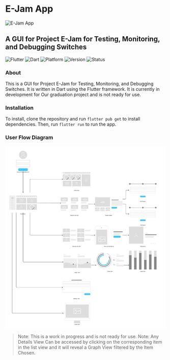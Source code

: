 # E-Jam App

![E-Jam App](assets/Icon-logo.ico)

## A GUI for Project E-Jam for Testing, Monitoring, and Debugging Switches

![Flutter](https://img.shields.io/badge/Flutter-3.7.3-blue)
![Dart](https://img.shields.io/badge/dart-2.19.2-blue)
![Platform](https://img.shields.io/badge/platform-Android%20%7C%20iOS%20%7C%20Web%20%7C%20Linux%20%7C%20Windows%20%7C%20MacOS-greenlight)
![Version](https://img.shields.io/badge/version-0.0.1-orange)
![Status](https://img.shields.io/badge/status-Development-yellow)

### About

This is a GUI for Project E-Jam for Testing, Monitoring, and Debugging Switches. It is written in Dart using the Flutter framework. It is currently in development for Our graduation project and is not ready for use.

### Installation

To install, clone the repository and run `flutter pub get` to install dependencies. Then, run `flutter run` to run the app.

### User Flow Diagram

![User Flow Diagram](UserFlowDiagram.jpg)

> Note: This is a work in progress and is not ready for use.
> Note: Any Details View Can be accessed by clicking on the corresponding item in the list view and it will reveal a Graph View filtered by the Item Chosen.
